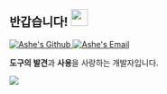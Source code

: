 ## 반갑습니다! <img src="https://raw.githubusercontent.com/syedareehaquasar/syedareehaquasar/master/gifs/Hi.gif" width="30px">

<a href="https://github.com/ashekr">
  <img alt="Ashe's Github" src="https://img.icons8.com/material-rounded/24/000000/github.png" />
</a>
<a href="mailto:tech@ashe.kr">
  <img alt="Ashe's Email" src="https://img.icons8.com/material/24/000000/send-mass-email.png" />
</a>

**도구의 발견**과 **사용**을 사랑하는 개발자입니다.

<a href="https://github.com/anuraghazra/github-readme-stats">
  <img src="https://github-readme-stats.vercel.app/api?username=ashekr&count_private=true&show_icons=true" />
</a>
